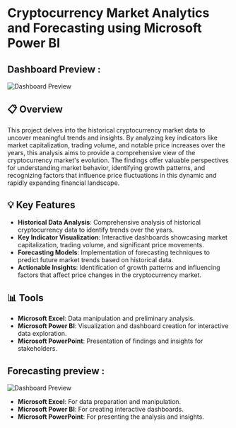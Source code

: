 # Cryptocurrency Market Analytics and Forecasting using Microsoft Power BI

##                     Dashboard Preview :
![Dashboard Preview](https://github.com/Pratikkage/Cryptocurrency-market-analytics-and-forecasting-using-Microsoft-Power-BI/blob/main/Images/abc.jpg)

## 📋 Overview

This project delves into the historical cryptocurrency market data to uncover meaningful trends and insights. By analyzing key indicators like market capitalization, trading volume, and notable price increases over the years, this analysis aims to provide a comprehensive view of the cryptocurrency market's evolution. The findings offer valuable perspectives for understanding market behavior, identifying growth patterns, and recognizing factors that influence price fluctuations in this dynamic and rapidly expanding financial landscape.

## 💡 Key Features

- **Historical Data Analysis**: Comprehensive analysis of historical cryptocurrency data to identify trends over the years.
- **Key Indicator Visualization**: Interactive dashboards showcasing market capitalization, trading volume, and significant price movements.
- **Forecasting Models**: Implementation of forecasting techniques to predict future market trends based on historical data.
- **Actionable Insights**: Identification of growth patterns and influencing factors that affect price changes in the cryptocurrency market.

## 📊 Tools

- **Microsoft Excel**: Data manipulation and preliminary analysis.
- **Microsoft Power BI**: Visualization and dashboard creation for interactive data exploration.
- **Microsoft PowerPoint**: Presentation of findings and insights for stakeholders.



## Forecasting preview : 
![Dashboard Preview](https://github.com/Pratikkage/Cryptocurrency-market-analytics-and-forecasting-using-Microsoft-Power-BI/blob/main/Images/Screenshot%202024-10-28%20104535.jpg)

- **Microsoft Excel**: For data preparation and manipulation.
- **Microsoft Power BI**: For creating interactive dashboards.
- **Microsoft PowerPoint**: For presenting the analysis and insights.


